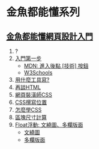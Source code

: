 # 金魚都能懂系列

## [金魚都能懂網頁設計入門](https://www.youtube.com/playlist?list=PLqivELodHt3iL9PgGHg0_EF86FwdiqCre)

1. ?
1. [入門第一步](https://www.youtube.com/watch?v=ZavL9y4Adrk)
    - [MDN: 進入後點 [技術] 按鈕](https://developer.mozilla.org/zh-TW/)
    - [W3Schools](https://www.w3schools.com/)
1. [用什麼工具寫?](https://www.youtube.com/watch?v=0XhNnLOJO_0)
1. [再談HTML](https://www.youtube.com/watch?v=88qmvi4snuo)
1. [網頁裝潢師CSS](https://www.youtube.com/watch?v=PN6pV_ZLHqc)
1. [CSS撰寫位置](https://www.youtube.com/watch?v=z3A_3LmgC6Q)
1. [怎麼學CSS](https://www.youtube.com/watch?v=h7wJ2YZarFc)
1. [區塊尺寸計算](https://www.youtube.com/watch?v=MV9_P6klL-Q)
1. [Float浮動: 文繞圖、多欄版面](https://www.youtube.com/watch?v=-AO1IdBTY5c)
    - [文繞圖](./web-design-head-first/09/float00.html)
    - [多欄版面](./web-design-head-first/09/float01.html)
